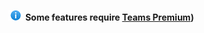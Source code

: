 ![Information icon](../media/info.png) **Some features require [Teams Premium](https://review.learn.microsoft.com/en-us/MicrosoftTeams/enhanced-teams-experience?branch=danismith-t-pre-licensing))**